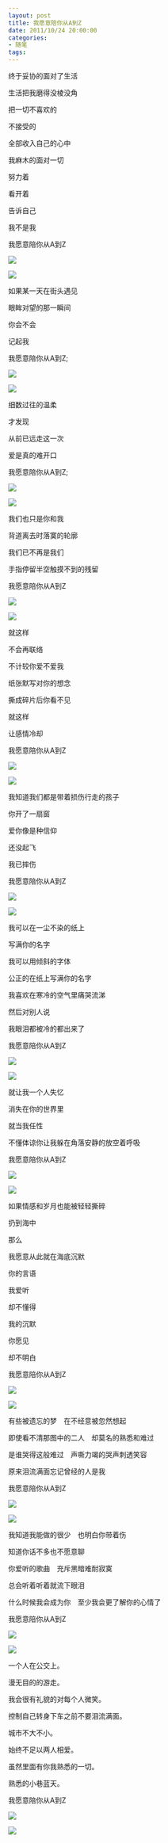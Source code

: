 ```yaml
---
layout: post
title: 我愿意陪你从A到Z
date: 2011/10/24 20:00:00
categories: 
- 随笔
tags: 
---
```


终于妥协的面对了生活

生活把我磨得没棱没角

把一切不喜欢的

不接受的

全部收入自己的心中

我麻木的面对一切

努力着

看开着

告诉自己

我不是我

我愿意陪你从A到Z

![](http://ww1.sinaimg.cn/large/006tNc79gw1f50znz6kclj308c069mx8)

![](http://ww4.sinaimg.cn/large/006tNc79gw1f50zo5aaquj308c069t8r)

如果某一天在街头遇见

眼眸对望的那一瞬间

你会不会

记起我

我愿意陪你从A到Z;

![](http://ww2.sinaimg.cn/large/006tNc79gw1f50zob0wu8j308c069t8r)

![](http://ww1.sinaimg.cn/large/006tNc79gw1f50zohjvbnj308c069mx8)

细数过往的温柔

才发现

从前已远走这一次

爱是真的难开口

我愿意陪你从A到Z;

![](http://ww3.sinaimg.cn/large/006tNc79gw1f50zoofc0lj308c069mx9)

![](http://ww4.sinaimg.cn/large/006tNc79gw1f50zoudq58j308c069wei)

我们也只是你和我

背道离去时落寞的轮廓

我们已不再是我们

手指停留半空触摸不到的残留

我愿意陪你从A到Z

![][1]

![][2]

就这样

不会再联络

不计较你爱不爱我

纸张默写对你的想念

撕成碎片后你看不见

就这样

让感情冷却

我愿意陪你从A到Z

![][3]

![][4]

我知道我们都是带着损伤行走的孩子

你开了一扇窗

爱你像是种信仰

还没起飞

我已摔伤

我愿意陪你从A到Z

![](http://ww4.sinaimg.cn/large/006tNc79gw1f50zp5lqydj308c069dfx)

![](http://ww1.sinaimg.cn/large/006tNc79gw1f50zpq07sfj308c069glo)

我可以在一尘不染的纸上

写满你的名字

我可以用倾斜的字体

公正的在纸上写满你的名字

我喜欢在寒冷的空气里痛哭流涕

然后对别人说

我眼泪都被冷的都出来了

我愿意陪你从A到Z

![](http://ww2.sinaimg.cn/large/006tNc79gw1f50zqc6vzaj308c069gln)

![](http://ww2.sinaimg.cn/large/006tNc79gw1f50zqjqlkjj308c0693yk)

就让我一个人失忆

消失在你的世界里

就当我任性

不懂体谅你让我躲在角落安静的放空着呼吸

我愿意陪你从A到Z

![][5]

![][6]

如果情感和岁月也能被轻轻撕碎

扔到海中

那么

我愿意从此就在海底沉默

你的言语

我爱听

却不懂得

我的沉默

你愿见

却不明白

我愿意陪你从A到Z

![][7]

![][8]

有些被遗忘的梦　在不经意被忽然想起

即使看不清那图中的二人　却莫名的熟悉和难过

是谁哭得这般难过　声嘶力竭的哭声刺透笑容

原来泪流满面忘记曾经的人是我

我愿意陪你从A到Z

![][9]

![][10]

我知道我能做的很少　也明白你带着伤

知道你话不多也不愿意聊

你爱听的歌曲　充斥黑暗难耐寂寞

总会听着听着就流下眼泪

什么时候我会成为你　至少我会更了解你的心情了

我愿意陪你从A到Z

![][11]

![][12]

一个人在公交上。

漫无目的的游走。

我会很有礼貌的对每个人微笑。

控制自己转身下车之前不要泪流满面。

城市不大不小。

始终不足以两人相爱。

虽然里面有你我熟悉的一切。

熟悉的小巷蓝天。

我愿意陪你从A到Z

![](http://ww4.sinaimg.cn/large/006tNc79gw1f50zquljnrj308c069t8s)

![](http://ww1.sinaimg.cn/large/006tNc79gw1f50zrg7webj308c069t8s)


[1]:http://ww4.sinaimg.cn/large/006tNc79gw1f50zrn7dvtj308c0693yk

[2]:http://ww2.sinaimg.cn/large/006tNc79gw1f50zrvmg0bj308c069wej

[3]:http://ww3.sinaimg.cn/large/006tNc79gw1f50zs2e0x3j308c069aa3

[4]:http://ww1.sinaimg.cn/large/006tNc79gw1f50zs9575pj308c06974c

[5]:http://ww4.sinaimg.cn/large/006tNc79gw1f50zsg5zy7j308c069dfx

[6]:http://ww4.sinaimg.cn/large/006tNc79gw1f50zsog54oj308c069t8r

[7]:http://ww3.sinaimg.cn/large/006tNc79gw1f50zsuuhljj308c069wej

[8]:http://ww3.sinaimg.cn/large/006tNc79gw1f50zt0khk1j308c069jrf

[9]:http://ww3.sinaimg.cn/large/006tNc79gw1f50zt7fqbdj308c069jrf

[10]:http://ww3.sinaimg.cn/large/006tNc79gw1f50ztdzxxzj308c06974c

[11]:http://ww1.sinaimg.cn/large/006tNc79gw1f50ztkbq0ij308c06974d

[12]:http://ww4.sinaimg.cn/large/006tNc79gw1f50ztqfhb9j308c0693yj
